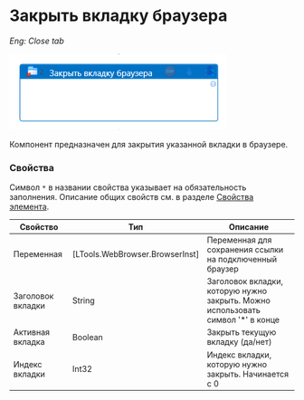 # Закрыть вкладку браузера

*Eng: Close tab*

![](<../../../.gitbook/assets1/close_tab_browse.png>)

Компонент предназначен для закрытия указанной вкладки в браузере. 

### Свойства

Символ `*` в названии свойства указывает на обязательность заполнения. 
Описание общих свойств см. в разделе [Свойства элемента](https://docs.primo-rpa.ru/primo-rpa/primo-studio/process/elements#svoistva-elementa).

| Свойство            | Тип                                   | Описание                                                                     |
| ------------------- | ------------------------------------- | ---------------------------------------------------------------------------- |
| Переменная          | [LTools.WebBrowser.BrowserInst]       | Переменная для сохранения ссылки на подключенный браузер                      |
| Заголовок вкладки   | String                                | Заголовок вкладки, которую нужно закрыть. Можно использовать символ '*' в конце |
| Активная вкладка    | Boolean                               | Закрыть текущую вкладку (да/нет)                                              |
| Индекс вкладки      | Int32                                 | Индекс вкладки, которую нужно закрыть. Начинается с 0                         |

